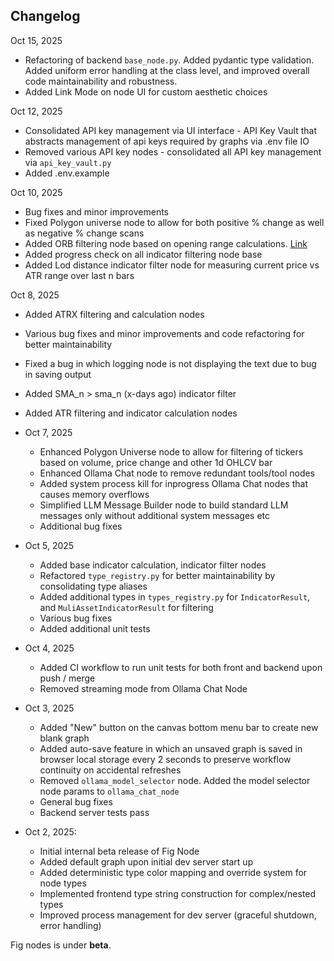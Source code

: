 
##  Changelog
Oct 15, 2025
  - Refactoring of backend `base_node.py`. Added pydantic type validation. Added uniform error handling at the class level, and improved overall code maintainability and robustness.
  - Added Link Mode on node UI for custom aesthetic choices

Oct 12, 2025
  - Consolidated API key management via UI interface - API Key Vault that abstracts management of api keys required by graphs via .env file IO
  - Removed various API key nodes - consolidated all API key management via `api_key_vault.py`
  - Added .env.example 

Oct 10, 2025
  - Bug fixes and minor improvements
  - Fixed Polygon universe node to allow for both positive % change as well as negative % change scans
  - Added ORB filtering node based on opening range calculations. [Link](https://www.sfi.ch/en/publications/n-24-98-a-profitable-day-trading-strategy-for-the-u.s.-equity-market)
  - Added progress check on all indicator filtering node base
  - Added Lod distance indicator filter node for measuring current price vs ATR range over last n bars

Oct 8, 2025
  - Added ATRX filtering and calculation nodes
  - Various bug fixes and minor improvements and code refactoring for better maintainability
  - Fixed a bug in which logging node is not displaying the text due to bug in saving output
  - Added SMA_n > sma_n (x-days ago) indicator filter
  - Added ATR filtering and indicator calculation nodes

- Oct 7, 2025
  - Enhanced Polygon Universe node to allow for filtering of tickers based on volume, price change and other 1d OHLCV bar
  - Enhanced Ollama Chat node to remove redundant tools/tool nodes
  - Added system process kill for inprogress Ollama Chat nodes that causes memory overflows
  - Simplified LLM Message Builder node to build standard LLM messages only without additional system messages etc
  - Additional bug fixes

- Oct 5, 2025
  - Added base indicator calculation, indicator filter nodes
  - Refactored `type_registry.py` for better maintainability by consolidating type aliases
  - Added additional types in `types_registry.py` for `IndicatorResult`, and `MuliAssetIndicatorResult` for filtering
  - Various bug fixes
  - Added additional unit tests

- Oct 4, 2025
  - Added CI workflow to run unit tests for both front and backend upon push / merge
  - Removed streaming mode from Ollama Chat Node 

- Oct 3, 2025
  - Added "New" button on the canvas bottom menu bar to create new blank graph
  - Added auto-save feature in which an unsaved graph is saved in browser local storage every 2 seconds to preserve workflow continuity on accidental refreshes
  - Removed `ollama_model_selector` node. Added the model selector node params to `ollama_chat_node`
  - General bug fixes
  - Backend server tests pass

- Oct 2, 2025:
  - Initial internal beta release of Fig Node
  - Added default graph upon initial dev server start up
  - Added deterministic type color mapping and override system for node types
  - Implemented frontend type string construction for complex/nested types
  - Improved process management for dev server (graceful shutdown, error handling)

Fig nodes is under **beta**. 